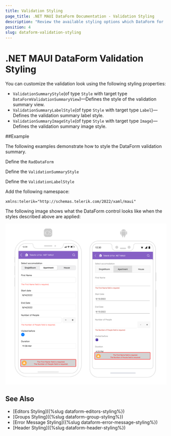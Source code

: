 ```yaml
---
title: Validation Styling
page_title: .NET MAUI DataForm Documentation - Validation Styling
description: "Review the available styling options which DataForm for .NET MAUI control provides when validating its data."
position: 4
slug: dataform-validation-styling
---
```


# .NET MAUI DataForm Validation Styling

You can customize the validation look using the following styling properties:

* `ValidationSummaryStyle`(of type `Style` with target type `DataFormValidationSummaryView`)&mdash;Defines the style of the validation summary view.
* `ValidationSummaryLabelStyle`(of type `Style` with target type `Label`)&mdash;Defines the validation summary label style.
* `ValidationSummaryImageStyle`(of type `Style` with target type `Image`)&mdash;Defines the validation summary image style.

##Example

The following examples demonstrate how to style the DataForm validation summary.

Define the `RadDataForm`

<snippet id='dataform-validation-style' />

Define the `ValidationSummaryStyle`

<snippet id='dataform-validation-summary-style' />

Define the `ValidationLabelStyle`

<snippet id='dataform-validation-label-style' />

Add the following namespace:

 ```XAML
xmlns:telerik="http://schemas.telerik.com/2022/xaml/maui"
 ```

The following image shows what the DataForm control looks like when the styles described above are applied:

![.NET MAUI DataForm Validation Styling](../images/dataform-validation-styling.png)

## See Also

- [Editors Styling]({%slug dataform-editors-styling%})
- [Groups Styling]({%slug dataform-group-styling%})
- [Error Message Styling]({%slug dataform-error-message-styling%})
- [Header Styling]({%slug dataform-header-styling%})
